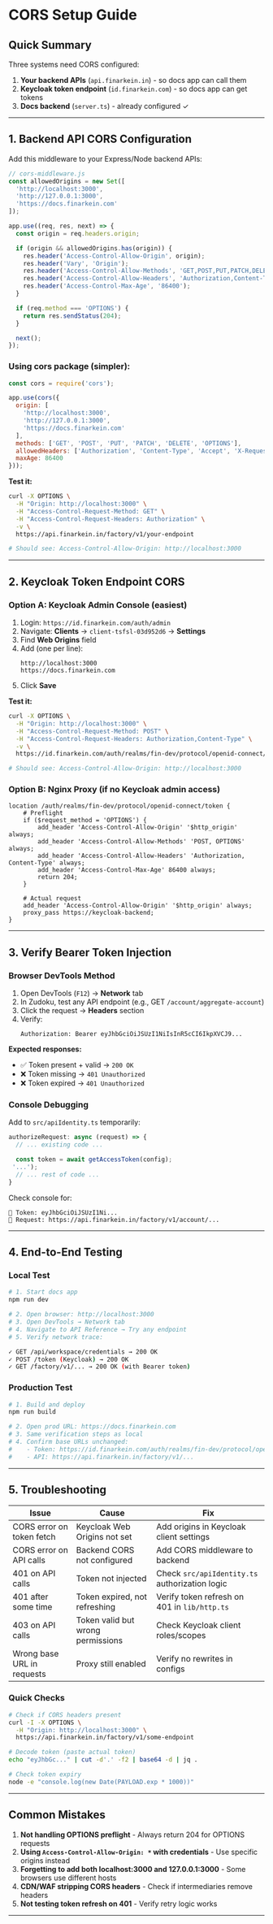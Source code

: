 # CORS Setup Guide

## Quick Summary

Three systems need CORS configured:
1. **Your backend APIs** (`api.finarkein.in`) - so docs app can call them
2. **Keycloak token endpoint** (`id.finarkein.com`) - so docs app can get tokens
3. **Docs backend** (`server.ts`) - already configured ✓

---

## 1. Backend API CORS Configuration

Add this middleware to your Express/Node backend APIs:

```javascript
// cors-middleware.js
const allowedOrigins = new Set([
  'http://localhost:3000',
  'http://127.0.0.1:3000',
  'https://docs.finarkein.com'
]);

app.use((req, res, next) => {
  const origin = req.headers.origin;

  if (origin && allowedOrigins.has(origin)) {
    res.header('Access-Control-Allow-Origin', origin);
    res.header('Vary', 'Origin');
    res.header('Access-Control-Allow-Methods', 'GET,POST,PUT,PATCH,DELETE,OPTIONS');
    res.header('Access-Control-Allow-Headers', 'Authorization,Content-Type,Accept,X-Requested-With');
    res.header('Access-Control-Max-Age', '86400');
  }

  if (req.method === 'OPTIONS') {
    return res.sendStatus(204);
  }

  next();
});
```

### Using cors package (simpler):

```javascript
const cors = require('cors');

app.use(cors({
  origin: [
    'http://localhost:3000',
    'http://127.0.0.1:3000',
    'https://docs.finarkein.com'
  ],
  methods: ['GET', 'POST', 'PUT', 'PATCH', 'DELETE', 'OPTIONS'],
  allowedHeaders: ['Authorization', 'Content-Type', 'Accept', 'X-Requested-With'],
  maxAge: 86400
}));
```

**Test it:**
```bash
curl -X OPTIONS \
  -H "Origin: http://localhost:3000" \
  -H "Access-Control-Request-Method: GET" \
  -H "Access-Control-Request-Headers: Authorization" \
  -v \
  https://api.finarkein.in/factory/v1/your-endpoint

# Should see: Access-Control-Allow-Origin: http://localhost:3000
```

---

## 2. Keycloak Token Endpoint CORS

### Option A: Keycloak Admin Console (easiest)

1. Login: `https://id.finarkein.com/auth/admin`
2. Navigate: **Clients** → `client-tsfsl-03d952d6` → **Settings**
3. Find **Web Origins** field
4. Add (one per line):
   ```
   http://localhost:3000
   https://docs.finarkein.com
   ```
5. Click **Save**

**Test it:**
```bash
curl -X OPTIONS \
  -H "Origin: http://localhost:3000" \
  -H "Access-Control-Request-Method: POST" \
  -H "Access-Control-Request-Headers: Authorization,Content-Type" \
  -v \
  https://id.finarkein.com/auth/realms/fin-dev/protocol/openid-connect/token

# Should see: Access-Control-Allow-Origin: http://localhost:3000
```

### Option B: Nginx Proxy (if no Keycloak admin access)

```nginx
location /auth/realms/fin-dev/protocol/openid-connect/token {
    # Preflight
    if ($request_method = 'OPTIONS') {
        add_header 'Access-Control-Allow-Origin' '$http_origin' always;
        add_header 'Access-Control-Allow-Methods' 'POST, OPTIONS' always;
        add_header 'Access-Control-Allow-Headers' 'Authorization, Content-Type' always;
        add_header 'Access-Control-Max-Age' 86400 always;
        return 204;
    }

    # Actual request
    add_header 'Access-Control-Allow-Origin' '$http_origin' always;
    proxy_pass https://keycloak-backend;
}
```

---

## 3. Verify Bearer Token Injection

### Browser DevTools Method

1. Open DevTools (`F12`) → **Network** tab
2. In Zudoku, test any API endpoint (e.g., GET `/account/aggregate-account`)
3. Click the request → **Headers** section
4. Verify:
   ```
   Authorization: Bearer eyJhbGciOiJSUzI1NiIsInR5cCI6IkpXVCJ9...
   ```

**Expected responses:**
- ✅ Token present + valid → `200 OK`
- ❌ Token missing → `401 Unauthorized`
- ❌ Token expired → `401 Unauthorized`

### Console Debugging

Add to `src/apiIdentity.ts` temporarily:

```typescript
authorizeRequest: async (request) => {
  // ... existing code ...

  const token = await getAccessToken(config);
 '...');
  // ... rest of code ...
}
```

Check console for:
```
🔑 Token: eyJhbGciOiJSUzI1Ni...
🎯 Request: https://api.finarkein.in/factory/v1/account/...
```

---

## 4. End-to-End Testing

### Local Test

```bash
# 1. Start docs app
npm run dev

# 2. Open browser: http://localhost:3000
# 3. Open DevTools → Network tab
# 4. Navigate to API Reference → Try any endpoint
# 5. Verify network trace:

✓ GET /api/workspace/credentials → 200 OK
✓ POST /token (Keycloak) → 200 OK
✓ GET /factory/v1/... → 200 OK (with Bearer token)
```

### Production Test

```bash
# 1. Build and deploy
npm run build

# 2. Open prod URL: https://docs.finarkein.com
# 3. Same verification steps as local
# 4. Confirm base URLs unchanged:
#    - Token: https://id.finarkein.com/auth/realms/fin-dev/protocol/openid-connect/token
#    - API: https://api.finarkein.in/factory/v1/...
```

---

## 5. Troubleshooting

| Issue | Cause | Fix |
|-------|-------|-----|
| CORS error on token fetch | Keycloak Web Origins not set | Add origins in Keycloak client settings |
| CORS error on API calls | Backend CORS not configured | Add CORS middleware to backend |
| 401 on API calls | Token not injected | Check `src/apiIdentity.ts` authorization logic |
| 401 after some time | Token expired, not refreshing | Verify token refresh on 401 in `lib/http.ts` |
| 403 on API calls | Token valid but wrong permissions | Check Keycloak client roles/scopes |
| Wrong base URL in requests | Proxy still enabled | Verify no rewrites in configs |

### Quick Checks

```bash
# Check if CORS headers present
curl -I -X OPTIONS \
  -H "Origin: http://localhost:3000" \
  https://api.finarkein.in/factory/v1/some-endpoint

# Decode token (paste actual token)
echo "eyJhbGc..." | cut -d'.' -f2 | base64 -d | jq .

# Check token expiry
node -e "console.log(new Date(PAYLOAD.exp * 1000))"
```

---

## Common Mistakes

1. **Not handling OPTIONS preflight** - Always return 204 for OPTIONS requests
2. **Using `Access-Control-Allow-Origin: *` with credentials** - Use specific origins instead
3. **Forgetting to add both localhost:3000 and 127.0.0.1:3000** - Some browsers use different hosts
4. **CDN/WAF stripping CORS headers** - Check if intermediaries remove headers
5. **Not testing token refresh on 401** - Verify retry logic works

---